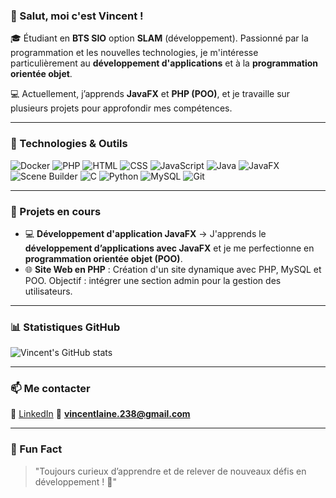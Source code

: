 ### 👋 Salut, moi c'est Vincent !

🎓 Étudiant en **BTS SIO** option **SLAM** (développement). Passionné par la programmation et les nouvelles technologies, je m'intéresse particulièrement au **développement d'applications** et à la **programmation orientée objet**.

💻 Actuellement, j’apprends **JavaFX** et **PHP (POO)**, et je travaille sur plusieurs projets pour approfondir mes compétences.

---

### 🚀 Technologies & Outils

![Docker](https://img.shields.io/badge/Docker-2496ED?style=for-the-badge&logo=docker&logoColor=white)
![PHP](https://img.shields.io/badge/PHP-777BB4?style=for-the-badge&logo=php&logoColor=white)
![HTML](https://img.shields.io/badge/HTML5-E34F26?style=for-the-badge&logo=html5&logoColor=white)
![CSS](https://img.shields.io/badge/CSS3-1572B6?style=for-the-badge&logo=css3&logoColor=white)
![JavaScript](https://img.shields.io/badge/JavaScript-F7DF1E?style=for-the-badge&logo=javascript&logoColor=black)
![Java](https://img.shields.io/badge/Java-ED8B00?style=for-the-badge&logo=java&logoColor=white)
![JavaFX](https://img.shields.io/badge/JavaFX-007396?style=for-the-badge&logo=java&logoColor=white)
![Scene Builder](https://img.shields.io/badge/Scene%20Builder-007396?style=for-the-badge&logo=java&logoColor=white)
![C](https://img.shields.io/badge/C-00599C?style=for-the-badge&logo=c&logoColor=white)
![Python](https://img.shields.io/badge/Python-3776AB?style=for-the-badge&logo=python&logoColor=white)
![MySQL](https://img.shields.io/badge/MySQL-4479A1?style=for-the-badge&logo=mysql&logoColor=white)
![Git](https://img.shields.io/badge/Git-F05032?style=for-the-badge&logo=git&logoColor=white)

---

### 📌 Projets en cours

- 💻 **Développement d'application JavaFX** → J'apprends le **développement d’applications avec JavaFX** et je me perfectionne en **programmation orientée objet (POO)**.
- 🌐 **Site Web en PHP** : Création d'un site dynamique avec PHP, MySQL et POO. Objectif : intégrer une section admin pour la gestion des utilisateurs.

---

### 📊 Statistiques GitHub

![Vincent's GitHub stats](https://github-readme-stats.vercel.app/api?username=vincent-laine93&show_icons=true&theme=tokyonight)

---

### 📫 Me contacter

💼 [LinkedIn](https://www.linkedin.com/in/vincent-laine-b00381244/)
📧 **vincentlaine.238@gmail.com** 

---

### 🎯 Fun Fact

> "Toujours curieux d’apprendre et de relever de nouveaux défis en développement ! 🚀"


